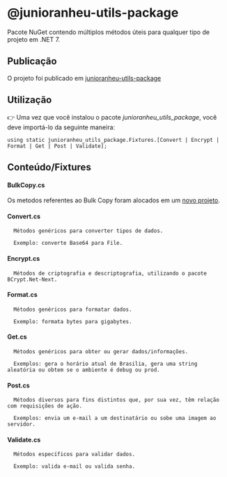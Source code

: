 
# @junioranheu-utils-package

Pacote NuGet contendo múltiplos métodos úteis para qualquer tipo de projeto em .NET 7.

## Publicação
O projeto foi publicado em [junioranheu-utils-package](https://www.nuget.org/packages/junioranheu-utils-package/)


## Utilização

👉 Uma vez que você instalou o pacote <i>junioranheu_utils_package</i>, você deve importá-lo da seguinte maneira:

```
using static junioranheu_utils_package.Fixtures.[Convert | Encrypt | Format | Get | Post | Validate];
```

## Conteúdo/Fixtures

#### BulkCopy.cs

Os metodos referentes ao Bulk Copy foram alocados em um [novo projeto](https://github.com/junioranheu/nuget-package-Bulk.Sql).

#### Convert.cs

```
  Métodos genéricos para converter tipos de dados. 
  
  Exemplo: converte Base64 para File.
```

#### Encrypt.cs

```
  Métodos de criptografia e descriptografia, utilizando o pacote BCrypt.Net-Next.
```

#### Format.cs

```
  Métodos genéricos para formatar dados. 
  
  Exemplo: formata bytes para gigabytes.
```

#### Get.cs

```
  Métodos genéricos para obter ou gerar dados/informações. 
  
  Exemplos: gera o horário atual de Brasilia, gera uma string aleatória ou obtem se o ambiente é debug ou prod.
```

#### Post.cs

```
  Métodos diversos para fins distintos que, por sua vez, têm relação com requisições de ação. 
  
  Exemplos: envia um e-mail a um destinatário ou sobe uma imagem ao servidor.
```

#### Validate.cs

```
  Métodos específicos para validar dados. 
  
  Exemplo: valida e-mail ou valida senha.
```
